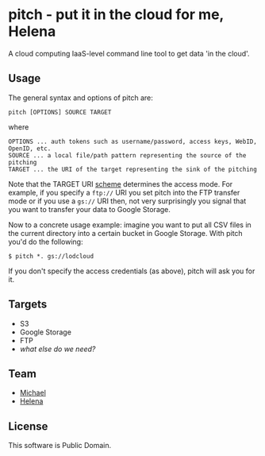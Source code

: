 # pitch - put it in the cloud for me, Helena

A cloud computing IaaS-level command line tool to get data 'in the cloud'.

## Usage

The general syntax and options of pitch are:

	pitch [OPTIONS] SOURCE TARGET 

where

	OPTIONS ... auth tokens such as username/password, access keys, WebID, OpenID, etc.
	SOURCE ... a local file/path pattern representing the source of the pitching
	TARGET ... the URI of the target representing the sink of the pitching

Note that the TARGET URI [scheme](http://tools.ietf.org/html/rfc3986#section-3.1) determines the access mode. For example, if you specify a `ftp://` URI you set pitch into the FTP transfer mode or if you use a `gs://` URI then, not very surprisingly you signal that you want to transfer your data to Google Storage. 

Now to a concrete usage example: imagine you want to put all CSV files in the current directory into a certain bucket in Google Storage. With pitch you'd do the following:

	$ pitch *. gs://lodcloud
	
If you don't specify the access credentials (as above), pitch will ask you for it.

	
## Targets

* S3
* Google Storage
* FTP
* _what else do we need?_

## Team

* [Michael](https://github.com/mhausenblas)
* [Helena](https://github.com/helenadeus) 

## License

This software is Public Domain.